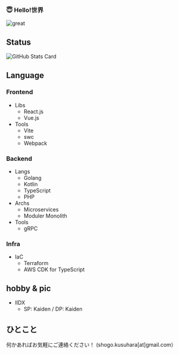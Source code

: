 ### 😇 Hello!世界

![great](https://user-images.githubusercontent.com/49839611/126315099-d43f5009-8c07-4b6c-bbeb-d9a562d096c0.gif)


## Status
![GitHub Stats Card](https://github-readme-stats.vercel.app/api?username=mikana0918&theme=nightowl)

## Language
### Frontend
  - Libs
    - React.js
    - Vue.js
  - Tools
    - Vite
    - swc
    - Webpack
### Backend
  - Langs
    - Golang
    - Kotlin
    - TypeScript
    - PHP
  - Archs
    - Microservices
    - Moduler Monolith
  - Tools
    - gRPC
### Infra
  - IaC
    - Terraform
    - AWS CDK for TypeScript
    

## hobby & pic
- IIDX
  - SP: Kaiden / DP: Kaiden


## ひとこと
何かあればお気軽にご連絡ください！ (shogo.kusuhara[at]gmail.com）
